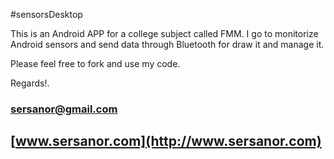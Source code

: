 #sensorsDesktop

This is an Android APP for a college subject called FMM. I go to monitorize Android sensors and send data through Bluetooth for draw it and manage it.

Please feel free to fork and use my code.

Regards!.

### sersanor@gmail.com
## [www.sersanor.com](http://www.sersanor.com)
